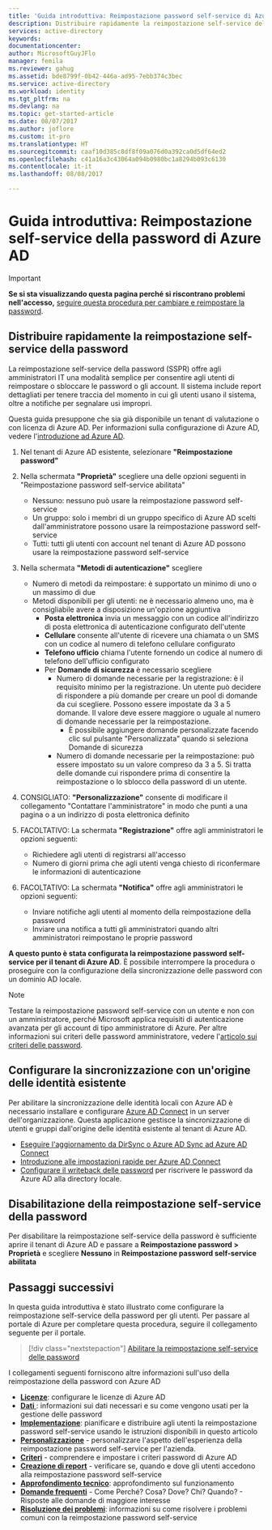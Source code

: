 ```yaml
---
title: 'Guida introduttiva: Reimpostazione password self-service di Azure AD | Microsoft Docs'
description: Distribuire rapidamente la reimpostazione self-service della password di Azure AD
services: active-directory
keywords: 
documentationcenter: 
author: MicrosoftGuyJFlo
manager: femila
ms.reviewer: gahug
ms.assetid: bde8799f-0b42-446a-ad95-7ebb374c3bec
ms.service: active-directory
ms.workload: identity
ms.tgt_pltfrm: na
ms.devlang: na
ms.topic: get-started-article
ms.date: 08/07/2017
ms.author: joflore
ms.custom: it-pro
ms.translationtype: HT
ms.sourcegitcommit: caaf10d385c8df8f09a076d0a392ca0d5df64ed2
ms.openlocfilehash: c41a16a3c43064a094b0980bc1a8294b093c6130
ms.contentlocale: it-it
ms.lasthandoff: 08/08/2017

---
```

# <a name="quickstart-azure-ad-self-service-password-reset"></a>Guida introduttiva: Reimpostazione self-service della password di Azure AD

> [!IMPORTANT]
> **Se si sta visualizzando questa pagina perché si riscontrano problemi nell'accesso,** [seguire questa procedura per cambiare e reimpostare la password](active-directory-passwords-update-your-own-password.md).

## <a name="rapidly-deploy-self-service-password-reset"></a>Distribuire rapidamente la reimpostazione self-service della password

La reimpostazione self-service della password (SSPR) offre agli amministratori IT una modalità semplice per consentire agli utenti di reimpostare o sbloccare le password o gli account. Il sistema include report dettagliati per tenere traccia del momento in cui gli utenti usano il sistema, oltre a notifiche per segnalare usi impropri.

Questa guida presuppone che sia già disponibile un tenant di valutazione o con licenza di Azure AD. Per informazioni sulla configurazione di Azure AD, vedere l'[introduzione ad Azure AD](https://azure.microsoft.com/trial/get-started-active-directory/).

1. Nel tenant di Azure AD esistente, selezionare **"Reimpostazione password"**

2. Nella schermata **"Proprietà"** scegliere una delle opzioni seguenti in "Reimpostazione password self-service abilitata"
    * Nessuno: nessuno può usare la reimpostazione password self-service
    * Un gruppo: solo i membri di un gruppo specifico di Azure AD scelti dall'amministratore possono usare la reimpostazione password self-service
    * Tutti: tutti gli utenti con account nel tenant di Azure AD possono usare la reimpostazione password self-service

3. Nella schermata **"Metodi di autenticazione"** scegliere
    * Numero di metodi da reimpostare: è supportato un minimo di uno o un massimo di due
    * Metodi disponibili per gli utenti: ne è necessario almeno uno, ma è consigliabile avere a disposizione un'opzione aggiuntiva
        * **Posta elettronica** invia un messaggio con un codice all'indirizzo di posta elettronica di autenticazione configurato dell'utente
        * **Cellulare** consente all'utente di ricevere una chiamata o un SMS con un codice al numero di telefono cellulare configurato
        * **Telefono ufficio** chiama l'utente fornendo un codice al numero di telefono dell'ufficio configurato
        * Per **Domande di sicurezza** è necessario scegliere
            * Numero di domande necessarie per la registrazione: è il requisito minimo per la registrazione. Un utente può decidere di rispondere a più domande per creare un pool di domande da cui scegliere. Possono essere impostate da 3 a 5 domande. Il valore deve essere maggiore o uguale al numero di domande necessarie per la reimpostazione.
                * È possibile aggiungere domande personalizzate facendo clic sul pulsante "Personalizzata" quando si seleziona Domande di sicurezza
            * Numero di domande necessarie per la reimpostazione: può essere impostato su un valore compreso da 3 a 5. Si tratta delle domande cui rispondere prima di consentire la reimpostazione o lo sblocco della password di un utente.

4. CONSIGLIATO: **"Personalizzazione"** consente di modificare il collegamento "Contattare l'amministratore" in modo che punti a una pagina o a un indirizzo di posta elettronica definito

5. FACOLTATIVO: La schermata **"Registrazione"** offre agli amministratori le opzioni seguenti:
    * Richiedere agli utenti di registrarsi all'accesso
    * Numero di giorni prima che agli utenti venga chiesto di riconfermare le informazioni di autenticazione

6. FACOLTATIVO: La schermata **"Notifica"** offre agli amministratori le opzioni seguenti:
    * Inviare notifiche agli utenti al momento della reimpostazione della password
    * Inviare una notifica a tutti gli amministratori quando altri amministratori reimpostano le proprie password

**A questo punto è stata configurata la reimpostazione password self-service per il tenant di Azure AD**. È possibile interrompere la procedura o proseguire con la configurazione della sincronizzazione delle password con un dominio AD locale.

> [!NOTE]
> Testare la reimpostazione password self-service con un utente e non con un amministratore, perché Microsoft applica requisiti di autenticazione avanzata per gli account di tipo amministratore di Azure. Per altre informazioni sui criteri delle password amministratore, vedere l'[articolo sui criteri delle password](active-directory-passwords-policy.md#administrator-password-policy-differences).

## <a name="configure-synchronization-to-existing-identity-source"></a>Configurare la sincronizzazione con un'origine delle identità esistente

Per abilitare la sincronizzazione delle identità locali con Azure AD è necessario installare e configurare [Azure AD Connect](./connect/active-directory-aadconnect.md) in un server dell'organizzazione. Questa applicazione gestisce la sincronizzazione di utenti e gruppi dall'origine delle identità esistente al tenant di Azure AD.

* [Eseguire l'aggiornamento da DirSync o Azure AD Sync ad Azure AD Connect](./connect/active-directory-aadconnect-dirsync-deprecated.md)
* [Introduzione alle impostazioni rapide per Azure AD Connect](./connect/active-directory-aadconnect-get-started-express.md)
* [Configurare il writeback delle password](active-directory-passwords-writeback.md#configuring-password-writeback) per riscrivere le password da Azure AD alla directory locale.

## <a name="disabling-self-service-password-reset"></a>Disabilitazione della reimpostazione self-service della password

Per disabilitare la reimpostazione self-service della password è sufficiente aprire il tenant di Azure AD e passare a **Reimpostazione password > Proprietà** e scegliere **Nessuno** in **Reimpostazione password self-service abilitata**

## <a name="next-steps"></a>Passaggi successivi

In questa guida introduttiva è stato illustrato come configurare la reimpostazione self-service della password per gli utenti. Per passare al portale di Azure per completare questa procedura, seguire il collegamento seguente per il portale.

> [!div class="nextstepaction"]
> [Abilitare la reimpostazione self-service delle password](https://aad.portal.azure.com/#blade/Microsoft_AAD_IAM/ActiveDirectoryMenuBlade/PasswordReset)

I collegamenti seguenti forniscono altre informazioni sull'uso della reimpostazione della password con Azure AD

* [**Licenze**](active-directory-passwords-licensing.md): configurare le licenze di Azure AD
* [**Dati** ](active-directory-passwords-data.md): informazioni sui dati necessari e su come vengono usati per la gestione delle password
* [**Implementazione**](active-directory-passwords-best-practices.md): pianificare e distribuire agli utenti la reimpostazione password self-service usando le istruzioni disponibili in questo articolo
* [**Personalizzazione**](active-directory-passwords-customize.md) - personalizzare l'aspetto dell'esperienza della reimpostazione password self-service per l'azienda.
* [**Criteri**](active-directory-passwords-policy.md) - comprendere e impostare i criteri password di Azure AD
* [**Creazione di report**](active-directory-passwords-reporting.md) - verificare se, quando e dove gli utenti accedono alla reimpostazione password self-service
* [**Approfondimento tecnico**](active-directory-passwords-how-it-works.md): approfondimento sul funzionamento
* [**Domande frequenti**](active-directory-passwords-faq.md) - Come Perché? Cosa? Dove? Chi? Quando? - Risposte alle domande di maggiore interesse
* [**Risoluzione dei problemi**](active-directory-passwords-troubleshoot.md): informazioni su come risolvere i problemi comuni con la reimpostazione password self-service


